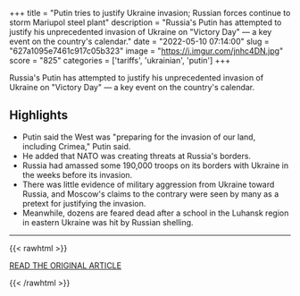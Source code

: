 +++
title = "Putin tries to justify Ukraine invasion; Russian forces continue to storm Mariupol steel plant"
description = "Russia's Putin has attempted to justify his unprecedented invasion of Ukraine on \"Victory Day\" — a key event on the country's calendar."
date = "2022-05-10 07:14:00"
slug = "627a1095e7461c917c05b323"
image = "https://i.imgur.com/jnhc4DN.jpg"
score = "825"
categories = ['tariffs', 'ukrainian', 'putin']
+++

Russia's Putin has attempted to justify his unprecedented invasion of Ukraine on \"Victory Day\" — a key event on the country's calendar.

## Highlights

- Putin said the West was "preparing for the invasion of our land, including Crimea," Putin said.
- He added that NATO was creating threats at Russia's borders.
- Russia had amassed some 190,000 troops on its borders with Ukraine in the weeks before its invasion.
- There was little evidence of military aggression from Ukraine toward Russia, and Moscow's claims to the contrary were seen by many as a pretext for justifying the invasion.
- Meanwhile, dozens are feared dead after a school in the Luhansk region in eastern Ukraine was hit by Russian shelling.

---

{{< rawhtml >}}
  <p class="article-category">
    <a target="_blank" href="https://www.cnbc.com/2022/05/09/russia-ukraine-live-updateshtml.html">READ THE ORIGINAL ARTICLE</a>
  </p>
{{< /rawhtml >}}
